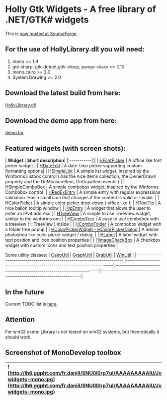 # Holly Gtk Widgets - A free library of .NET/GTK# widgets #

This is [now hosted at SourceForge](https://sourceforge.net/projects/holly-gtk-widgets/)

## For the use of HollyLibrary.dll you will need: ##
  1. mono           >= 1.9
  1. gtk-sharp, gtk-dotnet,gdk-sharp, pango-sharp >= 2.10
  1. mono.cairo     >= 2.0
  1. System.Drawing >= 2.0

## Download the latest build from here: ##
[HollyLibrary.dll](http://holly-gtk-widgets.googlecode.com/svn/trunk/HollyLibrary/bin/Debug/HollyLibrary.dll)

## Download the demo app from here: ##
[demo.tar](http://holly-gtk-widgets.googlecode.com/svn/trunk/test/bin/Debug/demo.tar)

## Featured widgets (with screen shots): ##
| **Widget** | **Short description**|
|:-----------|:|
| [HFontPicker](http://code.google.com/p/holly-gtk-widgets/wiki/HFontPicker) | A office like font picker widget |
| [HDateEdit](http://code.google.com/p/holly-gtk-widgets/wiki/HDateEditor)   | A date-time picker supporting custom formatting options|
| [HSimpleList](http://code.google.com/p/holly-gtk-widgets/wiki/HSimpleList) | A simple list widget, inspired by the Winforms Listbox control ( has the nice Items collection, the OwnerDrawn property and the OnMeasureItem, OnDrawItem events ).|
| [HSimpleComboBox](http://code.google.com/p/holly-gtk-widgets/wiki/HSimpleComboBox) | A simple combobox widget, inspired by the Winforms Combobox control|
| [HRegExEntry](http://code.google.com/p/holly-gtk-widgets/wiki/HRegExEntry) | A simple entry with regular expressions validation. Has a small icon that changes if the content is valid or invalid. |
| [HColorPicker](http://code.google.com/p/holly-gtk-widgets/wiki/HColorPicker) | A simple color picker drop-down ( office like )|
| [HToolTip](http://code.google.com/p/holly-gtk-widgets/wiki/HToolTip) | A nice ballon tooltip window |
| [HIpEntry](http://code.google.com/p/holly-gtk-widgets/wiki/HIpEntry) | A widget that alows the user to enter an IPv4 address |
| [HTreeView](http://code.google.com/p/holly-gtk-widgets/wiki/HTreeView) | A simple to use TreeView widget, similar to the winforms one |
| [HComboTree](http://code.google.com/p/holly-gtk-widgets/wiki/HComboTree) | A easy to use combobox with a treeview ( HTreeView ) inside |
| [HComboFolder](http://code.google.com/p/holly-gtk-widgets/wiki/HComboFolder) | A combobox widget with a folder tree popup |
| [HColorPickerWidget - HColorPickerDialog ](http://code.google.com/p/holly-gtk-widgets/wiki/HColorPickerWidget) | A adobe photoshop like color picker widget / dialog. |
| [HLabel](http://code.google.com/p/holly-gtk-widgets/wiki/HLabel) | A label widget with text position and icon position properties |
| [HImageCheckBox](http://code.google.com/p/holly-gtk-widgets/wiki/HImageCheckbox) | A checkbox widget with custom icons and text position properties |

Some utility classes:
| [CairoUtil](http://code.google.com/p/holly-gtk-widgets/wiki/CairoUtil) | [GraphUtil](http://code.google.com/p/holly-gtk-widgets/wiki/GraphUtil) | [GrabUtil](http://code.google.com/p/holly-gtk-widgets/wiki/GrabUtil) | [WinUtil](http://code.google.com/p/holly-gtk-widgets/wiki/WinUtil) |
|:-----------------------------------------------------------------------|:-----------------------------------------------------------------------|:---------------------------------------------------------------------|:-------------------------------------------------------------------|

## In the future ##
Current TODO list is [here](http://code.google.com/p/holly-gtk-widgets/wiki/NewTodo).

## Attention ##
For win32 users: Library is not tested on win32 systems, but theoretically it should work.

## Screenshot of MonoDevelop toolbox ##
| ![http://lh6.ggpht.com/fr.daniil/SNU0l0rp7uI/AAAAAAAAAIU/Jv8auecqJx8/gtk-widgets-mono.jpg](http://lh6.ggpht.com/fr.daniil/SNU0l0rp7uI/AAAAAAAAAIU/Jv8auecqJx8/gtk-widgets-mono.jpg) | ![http://lh6.ggpht.com/fr.daniil/SNU1RlUCCsI/AAAAAAAAAIc/RfhRcY1kJKM/gtk-widgets-mono.jpg](http://lh6.ggpht.com/fr.daniil/SNU1RlUCCsI/AAAAAAAAAIc/RfhRcY1kJKM/gtk-widgets-mono.jpg) |
|:------------------------------------------------------------------------------------------------------------------------------------------------------------------------------------|:------------------------------------------------------------------------------------------------------------------------------------------------------------------------------------|